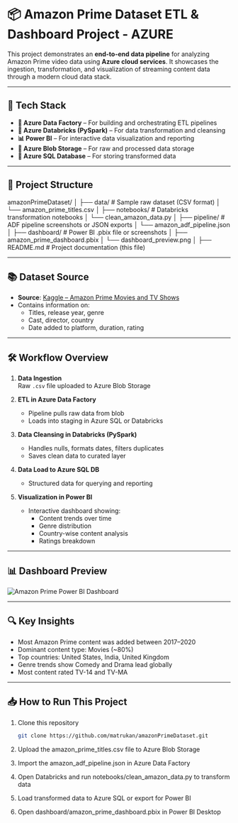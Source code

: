 # 📦 Amazon Prime Dataset ETL & Dashboard Project - AZURE

This project demonstrates an **end-to-end data pipeline** for analyzing Amazon Prime video data using **Azure cloud services**. It showcases the ingestion, transformation, and visualization of streaming content data through a modern cloud data stack.

---

## 🚀 Tech Stack

- **🔄 Azure Data Factory** – For building and orchestrating ETL pipelines
- **🧠 Azure Databricks (PySpark)** – For data transformation and cleansing
- **📊 Power BI** – For interactive data visualization and reporting
- **💾 Azure Blob Storage** – For raw and processed data storage
- **🧱 Azure SQL Database** – For storing transformed data

---

## 📁 Project Structure
amazonPrimeDataset/
│
├── data/ # Sample raw dataset (CSV format)
│ └── amazon_prime_titles.csv
│
├── notebooks/ # Databricks transformation notebooks
│ └── clean_amazon_data.py
│
├── pipeline/ # ADF pipeline screenshots or JSON exports
│ └── amazon_adf_pipeline.json
│
├── dashboard/ # Power BI .pbix file or screenshots
│ ├── amazon_prime_dashboard.pbix
│ └── dashboard_preview.png
│
├── README.md # Project documentation (this file)

---

## 📚 Dataset Source

- **Source**: [Kaggle – Amazon Prime Movies and TV Shows](https://www.kaggle.com/datasets/shivamb/amazon-prime-movies-and-tv-shows)
- Contains information on:
  - Titles, release year, genre
  - Cast, director, country
  - Date added to platform, duration, rating

---

## 🛠️ Workflow Overview

1. **Data Ingestion**  
   Raw `.csv` file uploaded to Azure Blob Storage

2. **ETL in Azure Data Factory**  
   - Pipeline pulls raw data from blob
   - Loads into staging in Azure SQL or Databricks

3. **Data Cleansing in Databricks (PySpark)**  
   - Handles nulls, formats dates, filters duplicates
   - Saves clean data to curated layer

4. **Data Load to Azure SQL DB**  
   - Structured data for querying and reporting

5. **Visualization in Power BI**  
   - Interactive dashboard showing:
     - Content trends over time
     - Genre distribution
     - Country-wise content analysis
     - Ratings breakdown

---

## 📊 Dashboard Preview

![Amazon Prime Power BI Dashboard](dashboard/dashboard_preview.png)

---

## 🔍 Key Insights

- Most Amazon Prime content was added between 2017–2020
- Dominant content type: Movies (~80%)
- Top countries: United States, India, United Kingdom
- Genre trends show Comedy and Drama lead globally
- Most content rated TV-14 and TV-MA

---

## 📥 How to Run This Project

1. Clone this repository  
   ```bash
   git clone https://github.com/matrukan/amazonPrimeDataset.git
2. Upload the amazon_prime_titles.csv file to Azure Blob Storage

3. Import the amazon_adf_pipeline.json in Azure Data Factory

4. Open Databricks and run notebooks/clean_amazon_data.py to transform data

5. Load transformed data to Azure SQL or export for Power BI

6. Open dashboard/amazon_prime_dashboard.pbix in Power BI Desktop

